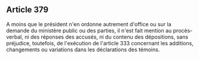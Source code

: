Article 379
----
A moins que le président n'en ordonne autrement d'office ou sur la demande du
ministère public ou des parties, il n'est fait mention au procès-verbal, ni des
réponses des accusés, ni du contenu des dépositions, sans préjudice, toutefois,
de l'exécution de l'article 333 concernant les additions, changements ou
variations dans les déclarations des témoins.
